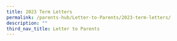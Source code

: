 ```yaml
---
title: 2023 Term Letters
permalink: /parents-hub/Letter-to-Parents/2023-term-letters/
description: ""
third_nav_title: Letter to Parents
---
```

